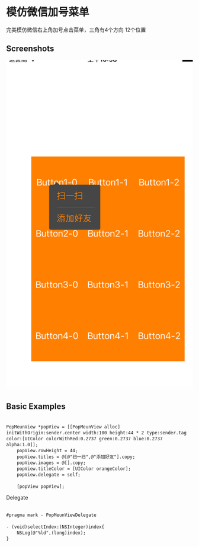 模仿微信加号菜单
=============


完美模仿微信右上角加号点击菜单，三角有4个方向 12个位置

Screenshots
---------
![Meun Screenshots](meun_screenshot.png)


Basic Examples
---------
```objc

PopMeunView *popView = [[PopMeunView alloc] initWithOrigin:sender.center width:100 height:44 * 2 type:sender.tag color:[UIColor colorWithRed:0.2737 green:0.2737 blue:0.2737 alpha:1.0]];
    popView.rowHeight = 44;
    popView.titles = @[@"扫一扫",@"添加好友"].copy;
    popView.images = @[].copy;
    popView.titleColor = [UIColor orangeColor];
    popView.delegate = self;
    
    [popView popView];

```

Delegate
```objc

#pragma mark - PopMeunViewDelegate

- (void)selectIndex:(NSInteger)index{
    NSLog(@"%ld",(long)index);
}

```